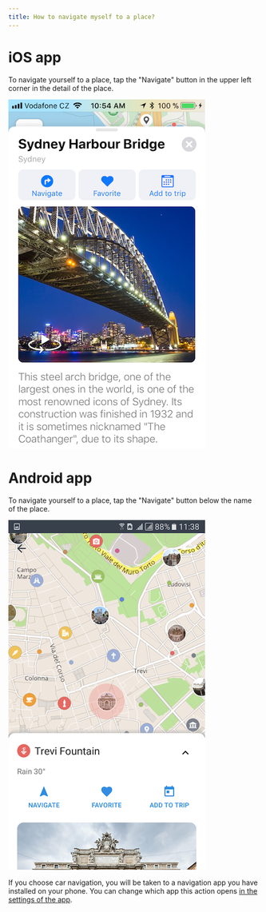 ```yaml
---
title: How to navigate myself to a place?
---
```


# iOS app 

To navigate yourself to a place, tap the "Navigate" button in the upper left corner in the detail of the place. 

![](/assets/3-sygic-travel/5-on-the-road/3-how-to-navigate-myself-to-a-place/navigate1.png "null")

# Android app 

To navigate yourself to a place, tap the "Navigate" button below the name of the place.

![](/assets/3-sygic-travel/5-on-the-road/3-how-to-navigate-myself-to-a-place/android_editing_4.png "null")

If you choose car navigation, you will be taken to a navigation app you have installed on your phone. You can change which app this action opens [in the settings of the app](../linking-with-other-sygic-apps/how-can-i-change-my-preferred-navigation-app-in-sygic-travel.html).
